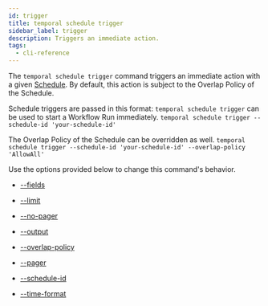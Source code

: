 ```yaml
---
id: trigger
title: temporal schedule trigger
sidebar_label: trigger
description: Triggers an immediate action.
tags:
  - cli-reference
---
```


The `temporal schedule trigger` command triggers an immediate action with a given [Schedule](/concepts/what-is-a-schedule).
By default, this action is subject to the Overlap Policy of the Schedule.

Schedule triggers are passed in this format:
`temporal schedule trigger` can be used to start a Workflow Run immediately.
`temporal schedule trigger --schedule-id 'your-schedule-id'`

The Overlap Policy of the Schedule can be overridden as well.
`temporal schedule trigger --schedule-id 'your-schedule-id' --overlap-policy 'AllowAll'`

Use the options provided below to change this command's behavior.

- [--fields](/cli/cmd-options/fields)

- [--limit](/cli/cmd-options/limit)

- [--no-pager](/cli/cmd-options/no-pager)

- [--output](/cli/cmd-options/output)

- [--overlap-policy](/cli/cmd-options/overlap-policy)

- [--pager](/cli/cmd-options/pager)

- [--schedule-id](/cli/cmd-options/schedule-id)

- [--time-format](/cli/cmd-options/time-format)
